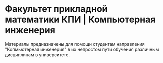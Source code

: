 # Факультет прикладной математики КПИ | Компьютерная инженерия
Материалы предназначены для помощи студентам направления "Копмьютерная инженерия" в их непростом пути обучения различным дисциплинам в университете.
